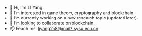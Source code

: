 - 👋 Hi, I’m LI Yang.
- 👀 I’m interested in game theory, cryptography and blockchain.
- 🌱 I’m currently working on a new research topic (updated later).
- 💞️ I’m looking to collaborate on blockchain.
- 📫 Reach me: liyang258@mail2.sysu.edu.cn

<!---
ailianligit/ailianligit is a ✨ special ✨ repository because its `README.md` (this file) appears on your GitHub profile.
You can click the Preview link to take a look at your changes.
--->
